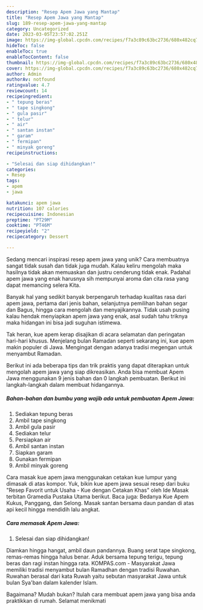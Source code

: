 ```yaml
---
description: "Resep Apem Jawa yang Mantap"
title: "Resep Apem Jawa yang Mantap"
slug: 189-resep-apem-jawa-yang-mantap
category: Uncategorized
date: 2023-03-05T23:57:02.251Z
image: https://img-global.cpcdn.com/recipes/f7a3c89c63bc2736/680x482cq70/apem-jawa-foto-resep-utama.jpg
hideToc: false
enableToc: true
enableTocContent: false
thumbnail: https://img-global.cpcdn.com/recipes/f7a3c89c63bc2736/680x482cq70/apem-jawa-foto-resep-utama.jpg
cover: https://img-global.cpcdn.com/recipes/f7a3c89c63bc2736/680x482cq70/apem-jawa-foto-resep-utama.jpg
author: Admin
authorAv: notfound
ratingvalue: 4.7
reviewcount: 14
recipeingredient:
- " tepung beras"
- " tape singkong"
- " gula pasir"
- " telur"
- " air"
- " santan instan"
- " garam"
- " fermipan"
- " minyak goreng"
recipeinstructions:

- "Selesai dan siap dihidangkan!"
categories:
- Resep
tags:
- apem
- jawa

katakunci: apem jawa 
nutrition: 107 calories
recipecuisine: Indonesian
preptime: "PT29M"
cooktime: "PT46M"
recipeyield: "2"
recipecategory: Dessert

---
```





Sedang mencari inspirasi resep apem jawa yang unik? Cara membuatnya sangat tidak susah dan tidak juga mudah. Kalau keliru mengolah maka hasilnya tidak akan memuaskan dan justru cenderung tidak enak. Padahal apem jawa yang enak harusnya sih mempunyai aroma dan cita rasa yang dapat memancing selera Kita.





Banyak hal yang sedikit banyak berpengaruh terhadap kualitas rasa dari apem jawa, pertama dari jenis bahan, selanjutnya pemilihan bahan segar dan Bagus, hingga cara mengolah dan menyajikannya. Tidak usah pusing kalau hendak menyiapkan apem jawa yang enak,      asal sudah tahu triknya maka hidangan ini bisa jadi suguhan istimewa.














Tak heran, kue apem kerap disajikan di acara selamatan dan peringatan hari-hari khusus. Menjelang bulan Ramadan seperti sekarang ini, kue apem makin populer di Jawa. Mengingat dengan adanya tradisi megengan untuk menyambut Ramadan.






Berikut ini ada beberapa tips dan trik praktis yang dapat diterapkan untuk mengolah apem jawa yang siap dikreasikan. Anda bisa membuat Apem Jawa menggunakan 9 jenis bahan dan 0 langkah pembuatan. Berikut ini langkah-langkah dalam membuat hidangannya.

<!--inarticleads1-->

##### Bahan-bahan dan bumbu yang wajib ada untuk pembuatan Apem Jawa:

1. Sediakan  tepung beras
1. Ambil  tape singkong
1. Ambil  gula pasir
1. Sediakan  telur
1. Persiapkan  air
1. Ambil  santan instan
1. Siapkan  garam
1. Gunakan  fermipan
1. Ambil  minyak goreng


Cara masak kue apem jawa menggunakan cetakan kue lumpur yang dimasak di atas kompor. Yuk, bikin kue apem jawa sesuai resep dari buku &#34;Resep Favorit untuk Usaha - Kue dengan Cetakan Khas&#34; oleh Ide Masak terbitan Gramedia Pustaka Utama berikut. Baca juga: Bedanya Kue Apem Kukus, Panggang, dan Selong. Masak santan bersama daun pandan di atas api kecil hingga mendidih lalu angkat. 

<!--inarticleads2-->

##### Cara memasak Apem Jawa:


1. Selesai dan siap dihidangkan!

Diamkan hingga hangat, ambil daun pandannya. Buang serat tape singkong, remas-remas hingga halus benar. Aduk bersama tepung terigu, tepung beras dan ragi instan hingga rata. KOMPAS.com - Masyarakat Jawa memiliki tradisi menyambut bulan Ramadhan dengan tradisi Ruwahan. Ruwahan berasal dari kata Ruwah yaitu sebutan masyarakat Jawa untuk bulan Sya&#39;ban dalam kalender Islam. 

Bagaimana? Mudah bukan? Itulah cara membuat apem jawa yang bisa anda praktikkan di rumah. Selamat menikmati
